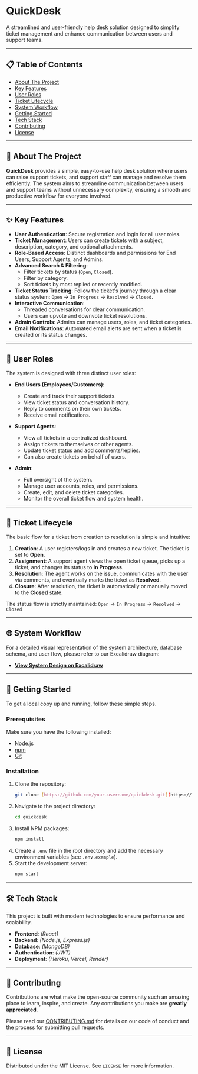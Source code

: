 # QuickDesk 

A streamlined and user-friendly help desk solution designed to simplify ticket management and enhance communication between users and support teams.

---

## 📋 Table of Contents

- [About The Project](#about-the-project)
- [Key Features](#-key-features)
- [User Roles](#-user-roles)
- [Ticket Lifecycle](#-ticket-lifecycle)
- [System Workflow](#-system-workflow)
- [Getting Started](#-getting-started)
- [Tech Stack](#-tech-stack)
- [Contributing](#-contributing)
- [License](#-license)

---

## 🧐 About The Project

**QuickDesk** provides a simple, easy-to-use help desk solution where users can raise support tickets, and support staff can manage and resolve them efficiently. The system aims to streamline communication between users and support teams without unnecessary complexity, ensuring a smooth and productive workflow for everyone involved.

---

## ✨ Key Features

-   **User Authentication**: Secure registration and login for all user roles.
-   **Ticket Management**: Users can create tickets with a subject, description, category, and optional attachments.
-   **Role-Based Access**: Distinct dashboards and permissions for End Users, Support Agents, and Admins.
-   **Advanced Search & Filtering**:
    -   Filter tickets by status (`Open`, `Closed`).
    -   Filter by category.
    -   Sort tickets by most replied or recently modified.
-   **Ticket Status Tracking**: Follow the ticket's journey through a clear status system: `Open` → `In Progress` → `Resolved` → `Closed`.
-   **Interactive Communication**:
    -   Threaded conversations for clear communication.
    -   Users can upvote and downvote ticket resolutions.
-   **Admin Controls**: Admins can manage users, roles, and ticket categories.
-   **Email Notifications**: Automated email alerts are sent when a ticket is created or its status changes.

---

## 👤 User Roles

The system is designed with three distinct user roles:

-   **End Users (Employees/Customers)**:
    -   Create and track their support tickets.
    -   View ticket status and conversation history.
    -   Reply to comments on their own tickets.
    -   Receive email notifications.

-   **Support Agents**:
    -   View all tickets in a centralized dashboard.
    -   Assign tickets to themselves or other agents.
    -   Update ticket status and add comments/replies.
    -   Can also create tickets on behalf of users.

-   **Admin**:
    -   Full oversight of the system.
    -   Manage user accounts, roles, and permissions.
    -   Create, edit, and delete ticket categories.
    -   Monitor the overall ticket flow and system health.

---

## 🔄 Ticket Lifecycle

The basic flow for a ticket from creation to resolution is simple and intuitive:

1.  **Creation**: A user registers/logs in and creates a new ticket. The ticket is set to **Open**.
2.  **Assignment**: A support agent views the open ticket queue, picks up a ticket, and changes its status to **In Progress**.
3.  **Resolution**: The agent works on the issue, communicates with the user via comments, and eventually marks the ticket as **Resolved**.
4.  **Closure**: After resolution, the ticket is automatically or manually moved to the **Closed** state.

The status flow is strictly maintained:
`Open` → `In Progress` → `Resolved` → `Closed`

---

## 🌐 System Workflow

For a detailed visual representation of the system architecture, database schema, and user flow, please refer to our Excalidraw diagram:

-   **[View System Design on Excalidraw](https://link.excalidraw.com/l/65VNwvy7c4X/83JslFMQqb3)**

---

## 🚀 Getting Started

To get a local copy up and running, follow these simple steps.

### Prerequisites

Make sure you have the following installed:
* [Node.js](https://nodejs.org/)
* [npm](https://www.npmjs.com/)
* [Git](https://git-scm.com/)

### Installation

1.  Clone the repository:
    ```sh
    git clone [https://github.com/your-username/quickdesk.git](https://github.com/your-username/quickdesk.git)
    ```
2.  Navigate to the project directory:
    ```sh
    cd quickdesk
    ```
3.  Install NPM packages:
    ```sh
    npm install
    ```
4.  Create a `.env` file in the root directory and add the necessary environment variables (see `.env.example`).
5.  Start the development server:
    ```sh
    npm start
    ```

---

## 🛠️ Tech Stack

This project is built with modern technologies to ensure performance and scalability.

-   **Frontend**: *(React)*
-   **Backend**: *(Node.js, Express.js)*
-   **Database**: *(MongoDB)*
-   **Authentication**: *(JWT)*
-   **Deployment**: *(Heroku, Vercel, Render)*

---



## 🤝 Contributing

Contributions are what make the open-source community such an amazing place to learn, inspire, and create. Any contributions you make are **greatly appreciated**.

Please read our [CONTRIBUTING.md](CONTRIBUTING.md) for details on our code of conduct and the process for submitting pull requests.

---

## 📄 License

Distributed under the MIT License. See `LICENSE` for more information.
